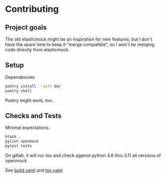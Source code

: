 # Contributing

## Project goals

The old elasticmock might be an inspiration for new features, but I don't have the spare time to keep it "merge compatible", so I won't be merging code directly from elasticmock.

## Setup

Dependencies

```bash
poetry install --with dev
poetry shell
```

Poetry might work, too.

## Checks and Tests

Minimal expectations.

```bash
black .
pylint openmock
pytest tests
```

On gitlab, it will run tox and check against python 3.6 thru 3.11 all versions of openmock.

See [build.yaml](.github/workflows/build.yaml) and [tox.yaml](.github/workflows/tox.yaml)
